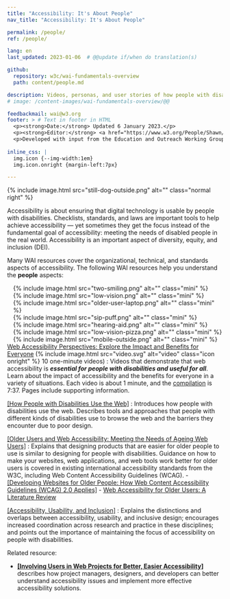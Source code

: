 ```yaml
---
title: "Accessibility: It's About People"
nav_title: "Accessibility: It's About People"

permalink: /people/
ref: /people/

lang: en
last_updated: 2023-01-06  # @@update if/when do translation(s)

github:
  repository: w3c/wai-fundamentals-overview
  path: content/people.md

description: Videos, personas, and user stories of how people with disabilities use digital technology.
# image: /content-images/wai-fundamentals-overview/@@

feedbackmail: wai@w3.org
footer: > # Text in footer in HTML
  <p><strong>Date:</strong> Updated 6 January 2023.</p>
  <p><strong>Editor:</strong> <a href="https://www.w3.org/People/Shawn/">Shawn Lawton Henry</a>.</p>
  <p>Developed with input from the Education and Outreach Working Group (<a href="https://www.w3.org/groups/wg/eowg">EOWG</a>). Developed as part of the <a href="https://www.w3.org/WAI/about/projects/wai-guide">WAI-Guide project</a>, co-funded by the European Commission.</p>
  
inline_css: |
  img.icon {--img-width:1em}
  img.icon.onright {margin-left:7px}

---
```


{% include image.html src="still-dog-outside.png" alt="" class="normal right" %}

Accessibility is about ensuring that digital technology is usable by people with disabilities. Checklists, standards, and laws are important tools to help achieve accessibility — yet sometimes they get the focus instead of the fundamental goal of accessibility: meeting the needs of disabled people in the real world. Accessibility is an important aspect of diversity, equity, and inclusion (DEI).

Many WAI resources cover the organizational, technical, and standards aspects of accessibility. The following WAI resources help you understand the **people** aspects:

<div style="float:right; margin-left:1em; clear:both;">
{% include image.html src="two-smiling.png" alt="" class="mini" %}<br>
{% include image.html src="low-vision.png" alt="" class="mini" %}<br>
{% include image.html src="older-user-laptop.png" alt="" class="mini" %}<br>
{% include image.html src="sip-puff.png" alt="" class="mini" %}<br>
{% include image.html src="hearing-aid.png" alt="" class="mini" %}<br>
{% include image.html src="low-vision-pizza.png" alt="" class="mini" %}<br>
{% include image.html src="mobile-outside.png" alt="" class="mini" %}
</div>

[Web Accessibility Perspectives: Explore the Impact and Benefits for Everyone](/perspective-videos/) (% include image.html src="video.svg" alt="video" class="icon onright" %} 10 one-minute videos)
:   Videos that demonstrate that web accessibility is **_essential for people with disabilities and useful for all_**. Learn about the impact of accessibility and the benefits for everyone in a variety of situations. Each video is about 1 minute, and the [compilation](https://www.youtube.com/watch?v=3f31oufqFSM) is 7:37. Pages include supporting information.

[[How People with Disabilities Use the Web]](/people-use-web/)
:   Introduces how people with disabilities use the web. Describes tools and approaches that people with different kinds of disabilities use to browse the web and the barriers they encounter due to poor design.
<!--    -   [Videos of How People with Disabilities Use the Web](/people-use-web/) ({% include image.html src="video.svg" class="icon onright" %} 18 short videos) show stories of disabled people using the web; diverse abilities and barriers; and tools and techniques for using digital technology.
-->

[[Older Users and Web Accessibility: Meeting the Needs of Ageing Web Users]](/older-users/)
:   Explains that designing products that are easier for older people to use is similar to designing for people with disabilities. Guidance on how to make your websites, web applications, and web tools work better for older users is covered in existing international accessibility standards from the W3C, including Web Content Accessibility Guidelines (WCAG).
    -   [[Developing Websites for Older People: How Web Content Accessibility Guidelines (WCAG) 2.0 Applies]](/older-users/developing/)
    -   [Web Accessibility for Older Users: A Literature Review](/older-users/literature/)

[[Accessibility, Usability, and Inclusion]](/fundamentals/accessibility-usability-inclusion/)
:   Explains the distinctions and overlaps between accessibility, usability, and inclusive design; encourages increased coordination across research and practice in these disciplines; and points out the importance of maintaining the focus of accessibility on people with disabilities.

Related resource:
- **[[Involving Users in Web Projects for Better, Easier Accessibility]](/planning/involving-users/)** describes how project managers, designers, and developers can better understand accessibility issues and implement more effective accessibility solutions.
